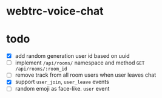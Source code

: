 # webtrc-voice-chat

# todo

- [x] add random generation user id based on uuid
- [ ] implement `/api/rooms/` namespace and method `GET /api/rooms/:room_id`
- [ ] remove track from all room users when user leaves chat
- [x] support `user_join`, `user_leave` events
- [ ] random emoji as face-like. `user` event
